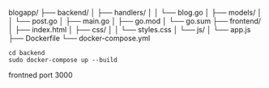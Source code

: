 blogapp/
├── backend/
│   ├── handlers/
│   │   └── blog.go
│   ├── models/
│   │   └── post.go
│   ├── main.go
│   ├── go.mod
│   └── go.sum
├── frontend/
│   ├── index.html
│   ├── css/
│   │   └── styles.css
│   └── js/
│       └── app.js
├── Dockerfile
└── docker-compose.yml


```
cd backend
sudo docker-compose up --build
```

frontned port 3000